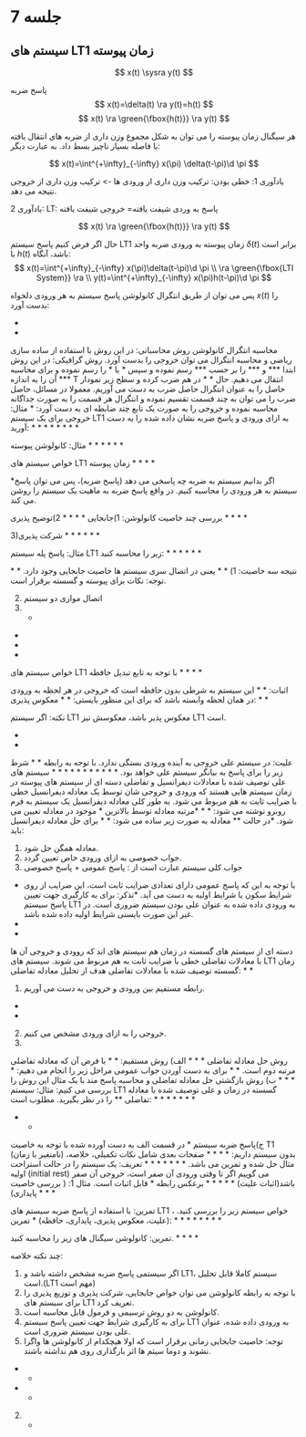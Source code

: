 # جلسه 7
## سیستم های LT1 زمان پیوسته

$$
x(t) \sysra y(t)
$$

پاسخ ضربه
$$
x(t)=\delta(t) \ra y(t)=h(t)
$$
$$
x(t) \ra \green{\fbox{h(t)}} \ra y(t)
$$

هر سیگنال زمان پیوسته را می توان به شکل مجموع وزن داری از ضربه های انتقال یافته با فاصله بسیار ناچیز بسط داد. به عبارت دیگر:

$$
x(t)=\int^{+\infty}_{-\infty} x(\pi) \delta(t-\pi)\d \pi
$$

یادآوری 1: خطی بودن: ترکیب وزن داری از ورودی ها -> ترکیب وزن داری از خروجی نتیجه می دهد.

یادآوری 2: LT: پاسخ به وردی شیفت یافته= خروجی شیفت یافته

$$
x(t) \ra \green{\fbox{h(t)}} \ra y(t)
$$

حال اگر فرض کنیم پاسخ سیستم LT1 زمان پیوسته به ورودی ضربه واحد $\delta(t)$ برابر است با $h(t)$ باشد، آنگاه:
$$
x(t)=\int^{+\infty}_{-\infty} x(\pi)\delta(t-\pi)\d \pi
\\ \ra \green{\fbox{LTI System}} \ra \\
y(t)=\int^{+\infty}_{-\infty} x(\pi)h(t-\pi)\d \pi
$$

پس می توان از طریق انتگرال کانولوشن پاسخ سیستم به هر ورودی دلخواه $x(t)$ را بدست آورد:

*
*


محاسبه انتگرال کانولوشن
روش محاسباتی: در این روش با استفاده از ساده سازی ریاضی و محاسبه انتگرال می توان خروجی را بدست آورد.
روش گرافیکی: در این روش ابتدا *** و *** را بر حسب *** رسم نموده و سپس * یا * را رسم نموده و برای محاسبه *** آن را به اندازه T انتقال می دهیم.
حال * * در هم ضرب کرده و سطح زیر نمودار حاصل را به عنوان انتگرال حاصل ضرب به دست می آوریم. معمولا در مسائل، حاصل ضرب را می توان به چند قسمت تقسیم نموده و انتگرال هر قسمت را به صورت جداگانه محاسبه نموده و خروجی را به صورت یک تابع چند ضابطه ای به دست آورد:
*
مثال: خروجی برای یک سیستم LT1  به ازای ورودی و پاسخ ضربه نشان داده شده را به دست آورید:
*
*
*
*
*
*
*
*

مثال: کانولوشن پیوسته
*
*
*
*
*
*

خواص سیستم های LT1
زمان پیوسته
*
*
*
*

*اگر بدانیم سیستم به ضربه چه پاسخی می دهد (پاسخ ضربه)، پس می توان پاسخ سیستم به هر ورودی را محاسبه کنیم.
در واقع پاسخ ضربه به ماهیت یک سیستم را روشن می کند.


بررسی چند خاصیت کانولوشن:
1)جابجایی
*
*
*
*
2)توضیح پذیری
*
*
*
*

3)شرکت پذیری
*
*
*
*
*
*

مثال: پاسخ پله سیستم LT1 زیر را محاسبه کنید:
*
*
*
*
*
*

نتیجه سه خاصیت:
1)
*
*
یعنی در اتصال سری سیستم ها خاصیت جابجایی وجود دارد.
*
*
توجه: نکات برای پیوسته و گسسته برقرار است.

2) اتصال موازی دو سیستم
3) *
*
*
*
خواص سیستم های LT1 با توجه به تابع تبدیل
حافظه
*
*
*
*


اثبات:
*
*
این سیستم به شرطی بدون حافظه است که خروجی در هر لحظه به ورودی در همان لحظه وابسته باشد که برای این منظور بایستی:
*
*
معکوس پذیری:
*
*

نکته: اگر سیستم LT1 معکوس پذیر باشد، معکوسش نیز LT1 است.

*
*

علیت:
در سیستم علی خروجی به آینده ورودی بستگی ندارد. با توجه به رابطه
*
*
شرط زیر را برای پاسخ به بیانگر سیستم علی خواهد بود.
*
*
*
*
*
*
*
*
*
*
*
سیستم های علی توصیف شده با معادلات دیفرانسیل و تفاضلی
دسته ای از سیستم های پیوسته در زمان سیستم هایی هستند که ورودی و خروجی شان توسط یک معادله دیفرانسیل خطی با ضرایب ثابت به هم مربوط می شود.
به طور کلی معادله دیفرانسیل یک سیستم به فرم روبرو نوشته می شود:
*
*
*مرتبه معادله توسط بالاترین * موجود در معادله تعیین می شود.
*در حالت ** معادله به صورت زیر ساده می شود:
*
*
برای حل معادله دیفرانسیل باید:
1) معادله همگن حل شود.
2) جواب خصوصی به ازای ورودی خاص تعیین گردد.
3) جواب کلی سیستم عبارت است از : پاسخ عمومی + پاسخ خصوصی
 * با توجه به این که پاسخ عمومی دارای تعدادی ضرایب ثابت است، این ضرایب از روی شرایط سکون یا شرایط اولیه به دست می آید.
 *تذکر: برای به کارگیری جهت تعیین پاسخ سیستم LT1 به ورودی داده شده به عنوان علی بودن سیستم ضروری است. در غیر این صورت بایستی شرایط اولیه داده شده باشد.
*
*
دسته ای از سیستم های گسسته در زمان هم سیستم های اند که روودی و خروجی آن ها با معادلات تفاضلی خطی با ضرایب ثابت به هم مربوط می شوند.
سیستم های LT1  زمان گسسته توصیف شده با معادلات تفاضلی
هدف از تحلیل معادله تفاضلی:
*
*
1. رابطه  مستقیم بین ورودی و خروجی به دست می آوریم.
*
*
2. خروجی را به ازای ورودی مشخص می کنیم.
3.
روش حل معادله تفاضلی
*
*
*
الف) روش مستقیم:
*
*
با فرض آن که معادله تفاضلی مرتبه دوم است. * * برای به دست آوردن جواب عمومی مراحل زیر را انجام می دهیم:
*
*
*
*
ب) روش بازگشتی حل معادله تفاضلی و محاسبه پاسخ مند با یک مثال این روش را بررسی می کنیم:
مثال: سیستم LT1  گسسته در زمان و علی توصیف شده با معادله تفاضلی ** را در نظر بگیرید.
مطلوب است:
*
*
*
*
*
*
*

 * *

ج)پاسخ ضربه سیستم * در قسمت الف به دست آورده شده با توجه به خاصیت T1 (نامتغیر با زمان) بدون سیستم داریم:
*
*
*
*
صفحات بعدی شامل نکات تکمیلی، خلاصه، مثال حل شده و  تمرین می باشد.
*
*
*
*
*
*
*
تعریف: یک سیستم را در حالت استراحت اولیه (initial rest)  می گوییم اگر تا وقتی ورودی آن صفر است، خروجی آن صفر باشد(اثبات علیت)
*
*
*
*
*
برعکس رابطه * قابل اثبات است.
مثال 1: ( بررسی خاصیت پایداری)
*
*
*

تمرین: با استفاده از پاسخ ضربه سیستم های LT1 ، خواص سیستم زیر را بررسی کنید.
(علیت، معکوس پذیری، پایداری، حافظه)
*
تمرین:
*
*
*
*
*
*
*
*

تمرین: کانولوشن سیگنال های زیر را محاسبه کنید.
*
*
*
*



چند نکته خلاصه:
1) اگر سیستمی پاسخ ضربه مشخص داشته باشد و LT1، سیستم کاملا قابل تحلیل است.(LT1 مهم است)
2) با توجه به رابطه کانولوشن می توان خواص جابجایی، شرکت پذیری و توزیع پذیری را برای سیستم های LT1 تعریف کرد.
3) کانولوشن به دو روش ترسیمی و فرمول قابل محاسبه است.
4) برای به کارگیری شرایط جهت تعیین پاسخ سیستم LT1  به ورودی داده شده، عنوان علی بودن سیستم ضروری است.
5) توجه: خاصیت جابجایی زمانی برقرار است که اولا هیچکدام از کانولوشن ها واگرا نشوند و دوما سیتم ها اثر بارگذاری روی هم نداشته باشند.







* *
* *
2) *

